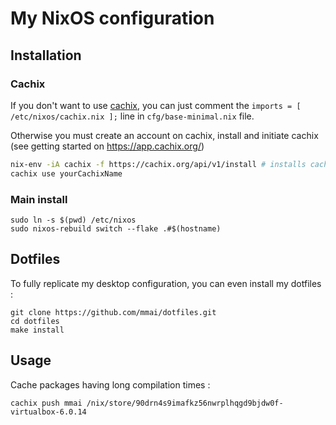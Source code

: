 # My NixOS configuration

## Installation

### Cachix

If you don't want to use [cachix](https://cachix.org/), you can just comment the `imports = [ /etc/nixos/cachix.nix ];` line in `cfg/base-minimal.nix` file.

Otherwise you must create an account on cachix, install and initiate cachix (see
getting started on https://app.cachix.org/)

```sh
nix-env -iA cachix -f https://cachix.org/api/v1/install # installs cachix client
cachix use yourCachixName
```

### Main install

```
sudo ln -s $(pwd) /etc/nixos
sudo nixos-rebuild switch --flake .#$(hostname)
```

## Dotfiles

To fully replicate my desktop configuration, you can even install my dotfiles :

```
git clone https://github.com/mmai/dotfiles.git
cd dotfiles
make install
```

## Usage

Cache packages having long compilation times :

```
cachix push mmai /nix/store/90drn4s9imafkz56nwrplhqgd9bjdw0f-virtualbox-6.0.14
```



